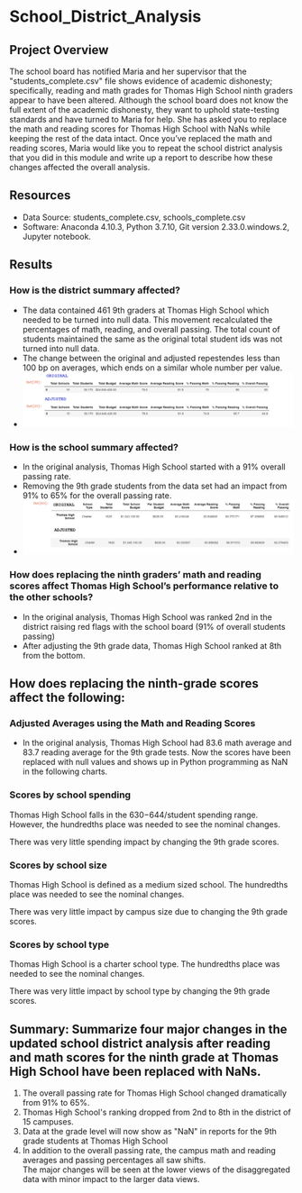 # School_District_Analysis

## Project Overview
The school board has notified Maria and her supervisor that the "students_complete.csv" file shows evidence of academic dishonesty; specifically, reading and math grades for Thomas High School ninth graders appear to have been altered. Although the school board does not know the full extent of the academic dishonesty, they want to uphold state-testing standards and have turned to Maria for help. She has asked you to replace the math and reading scores for Thomas High School with NaNs while keeping the rest of the data intact. Once you’ve replaced the math and reading scores, Maria would like you to repeat the school district analysis that you did in this module and write up a report to describe how these changes affected the overall analysis.

## Resources
- Data Source: students_complete.csv, schools_complete.csv
- Software: Anaconda 4.10.3, Python 3.7.10, Git version 2.33.0.windows.2, Jupyter notebook.

## Results
### How is the district summary affected?
- The data contained 461 9th graders at Thomas High School which needed to be turned into null data. This movement recalculated the percentages of math, reading, and overall  passing.  The total count of students maintained the same as the original total student ids was not turned into null data. 
- The change between the original and adjusted repestendes less than 100 bp on averages, which ends on a similar whole number per value.
- ![District_Impact](https://github.com/Jcreye75/School_District_Analysis/blob/88293afe53152bd1b5cc2ae966671a6a45883c8d/Resources/District_Impact.png)

### How is the school summary affected?
- In the original analysis, Thomas High School started with a 91% overall passing rate.
- Removing the 9th grade students from the data set had an impact from 91% to 65% for the overall passing rate. 
- ![School_Impact](https://github.com/Jcreye75/School_District_Analysis/blob/d23ec2f576fbb8d596ad107df05028133125fe50/Resources/School_Impact.png)

### How does replacing the ninth graders’ math and reading scores affect Thomas High School’s performance relative to the other schools?
- In the original analysis, Thomas High School was ranked 2nd in the district raising red flags with the school board (91% of overall students passing)
- After adjusting the 9th grade data, Thomas High School ranked at 8th from the bottom. 

## How does replacing the ninth-grade scores affect the following:

### Adjusted Averages using the Math and Reading Scores 
- In the original analysis, Thomas High School had 83.6 math average and 83.7 reading average for the 9th grade tests. 
Now the scores have been replaced with null values and shows up in Python programming as NaN in the following charts. 

### Scores by school spending
Thomas High School falls in the $630-$644/student spending range.  However, the hundredths place was needed to see the nominal changes. 

There was very little spending impact by changing the 9th grade scores. 

### Scores by school size
Thomas High School is defined as a medium sized school.  The hundredths place was needed to see the nominal changes.

There was very little impact by campus size due to changing the 9th grade scores. 

### Scores by school type
Thomas High School is a charter school type. The hundredths place was needed to see the nominal changes.

There was very little impact by school type by changing the 9th grade scores. 

## Summary: Summarize four major changes in the updated school district analysis after reading and math scores for the ninth grade at Thomas High School have been replaced with NaNs.

1. The overall passing rate for Thomas High School changed dramatically from 91% to 65%. 
2. Thomas High School's ranking dropped from 2nd to 8th in the district of 15 campuses. 
3. Data at the grade level will now show as "NaN" in reports for the 9th grade students at Thomas High School  
4. In addition to the overall passing rate, the campus math and reading averages and passing percentages all saw shifts.  
The major changes will be seen at the lower views of the disaggregated data with minor impact to the larger data views.
